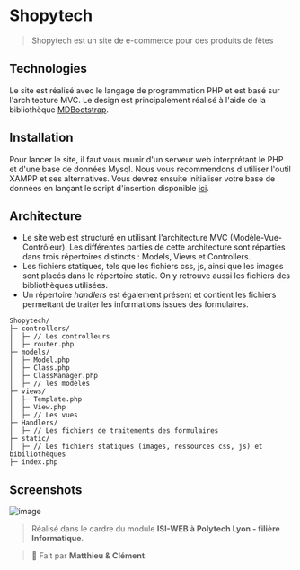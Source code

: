 # Shopytech

> Shopytech est un site de e-commerce pour des produits de fêtes

## Technologies

Le site est réalisé avec le langage de programmation PHP et est basé sur l'architecture MVC.
Le design est principalement réalisé à l'aide de la bibliothèque [MDBootstrap](https://mdbootstrap.com/).

## Installation 

Pour lancer le site, il faut vous munir d'un serveur web interprétant le PHP et d'une base de données Mysql. Nous vous recommendons d'utiliser l'outil XAMPP et ses alternatives.
Vous devrez ensuite initialiser votre base de données en lançant le script d'insertion disponible [ici](https://github.com/Matsew-uwu/Shopytech/blob/main/static/ressources/web4shop2022.sql).

## Architecture

- Le site web est structuré en utilisant l'architecture MVC (Modèle-Vue-Contrôleur). Les différentes parties de cette architecture sont réparties dans trois répertoires distincts : Models, Views et Controllers.
- Les fichiers statiques, tels que les fichiers css, js, ainsi que les images sont placés dans le répertoire static. On y retrouve aussi les fichiers des bibliothèques utilisées.
- Un répertoire *handlers* est également présent et contient les fichiers permettant de traiter les informations issues des formulaires.

```
Shopytech/
├─ controllers/
│  ├─ // Les controlleurs
│  ├─ router.php
├─ models/
│  ├─ Model.php
│  ├─ Class.php
│  ├─ ClassManager.php
│  ├─ // les modèles
├─ views/
│  ├─ Template.php
│  ├─ View.php
│  ├─ // Les vues
├─ Handlers/
│  ├─ // Les fichiers de traitements des formulaires
├─ static/
│  ├─ // Les fichiers statiques (images, ressources css, js) et bibiliothèques
├─ index.php
```

## Screenshots
![image](https://user-images.githubusercontent.com/85303770/212147657-829e2247-a571-47d0-a85a-8db647d17b3a.png)



> Réalisé dans le cardre du module **ISI-WEB à Polytech Lyon - filière Informatique**.

> 📌 Fait par **Matthieu & Clément**.
